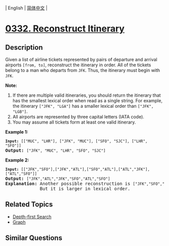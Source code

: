 
| English | [简体中文](README.md) |
# [0332. Reconstruct Itinerary](https://leetcode-cn.com/problems/reconstruct-itinerary/)
## Description
<p>Given a list of airline tickets represented by pairs of departure and arrival airports <code>[from, to]</code>, reconstruct the itinerary in order. All of the tickets belong to a man who departs from <code>JFK</code>. Thus, the itinerary must begin with <code>JFK</code>.</p>

<p><b>Note:</b></p>

<ol>
	<li>If there are multiple valid itineraries, you should return the itinerary that has the smallest lexical order when read as a single string. For example, the itinerary <code>[&quot;JFK&quot;, &quot;LGA&quot;]</code> has a smaller lexical order than <code>[&quot;JFK&quot;, &quot;LGB&quot;]</code>.</li>
	<li>All airports are represented by three capital letters (IATA code).</li>
	<li>You may assume all tickets form at least one valid itinerary.</li>
</ol>

<p><b>Example 1:</b></p>

<pre>
<code><strong>Input: </strong></code><code>[[&quot;MUC&quot;, &quot;LHR&quot;], [&quot;JFK&quot;, &quot;MUC&quot;], [&quot;SFO&quot;, &quot;SJC&quot;], [&quot;LHR&quot;, &quot;SFO&quot;]]</code>
<strong>Output: </strong><code>[&quot;JFK&quot;, &quot;MUC&quot;, &quot;LHR&quot;, &quot;SFO&quot;, &quot;SJC&quot;]</code>
</pre>

<p><b>Example 2:</b></p>

<pre>
<code><strong>Input: </strong></code><code>[[&quot;JFK&quot;,&quot;SFO&quot;],[&quot;JFK&quot;,&quot;ATL&quot;],[&quot;SFO&quot;,&quot;ATL&quot;],[&quot;ATL&quot;,&quot;JFK&quot;],[&quot;ATL&quot;,&quot;SFO&quot;]]</code>
<strong>Output: </strong><code>[&quot;JFK&quot;,&quot;ATL&quot;,&quot;JFK&quot;,&quot;SFO&quot;,&quot;ATL&quot;,&quot;SFO&quot;]</code>
<strong>Explanation: </strong>Another possible reconstruction is <code>[&quot;JFK&quot;,&quot;SFO&quot;,&quot;ATL&quot;,&quot;JFK&quot;,&quot;ATL&quot;,&quot;SFO&quot;]</code>.
&nbsp;            But it is larger in lexical order.
</pre>

## Related Topics
- [Depth-first Search](https://leetcode-cn.com/tag/depth-first-search)
- [Graph](https://leetcode-cn.com/tag/graph)
## Similar Questions

